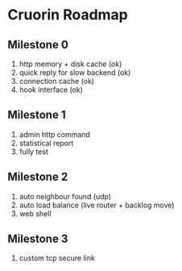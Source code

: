 # Cruorin Roadmap

## Milestone 0
1. http memory + disk cache (ok)
2. quick reply for slow backend (ok)
3. connection cache (ok)
4. hook interface (ok)

## Milestone 1
1. admin http command
2. statistical report
3. fully test

## Milestone 2
1. auto neighbour found (udp)
2. auto load balance (live router + backlog move)
3. web shell

## Milestone 3
1. custom tcp secure link
